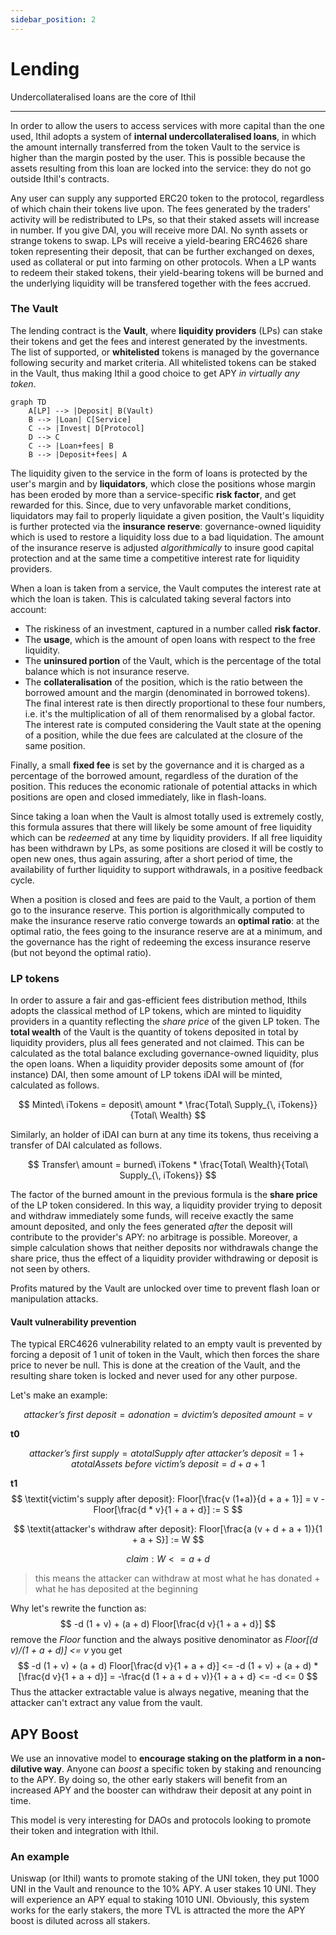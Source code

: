 ```yaml
---
sidebar_position: 2
---
```


# Lending
Undercollateralised loans are the core of Ithil

---

In order to allow the users to access services with more capital than the one used, Ithil adopts a system of **internal undercollateralised loans**, in which the amount internally transferred from the token Vault to the service is higher than the margin posted by the user. This is possible because the assets resulting from this loan are locked into the service: they do not go outside Ithil's contracts.


Any user can supply any supported ERC20 token to the protocol, regardless of which chain their tokens live upon. The fees generated by the traders' activity will be redistributed to LPs, so that their staked assets will increase in number. If you give DAI, you will receive more DAI. No synth assets or strange tokens to swap.
LPs will receive a yield-bearing ERC4626 share token representing their deposit, that can be further exchanged on dexes, used as collateral or put into farming on other protocols. When a LP wants to redeem their staked tokens, their yield-bearing tokens will be burned and the underlying liquidity will be transfered together with the fees accrued.

### The Vault

The lending contract is the **Vault**, where **liquidity providers** (LPs) can stake their tokens and get the fees and interest generated by the investments. The list of supported, or **whitelisted** tokens is managed by the governance following security and market criteria. All whitelisted tokens can be staked in the Vault, thus making Ithil a good choice to get APY *in virtually any token*.

```mermaid
graph TD
    A[LP] --> |Deposit| B(Vault)
    B --> |Loan| C[Service]
    C --> |Invest| D[Protocol]
    D --> C
    C --> |Loan+fees| B
    B --> |Deposit+fees| A
```

The liquidity given to the service in the form of loans is protected by the user's margin and by **liquidators**, which close the positions whose margin has been eroded by more than a service-specific **risk factor**, and get rewarded for this. Since, due to very unfavorable market conditions, liquidators may fail to properly liquidate a given position, the Vault's liquidity is further protected via the **insurance reserve**: governance-owned liquidity which is used to restore a liquidity loss due to a bad liquidation. The amount of the insurance reserve is adjusted *algorithmically* to insure good capital protection and at the same time a competitive interest rate for liquidity providers.

When a loan is taken from a service, the Vault computes the interest rate at which the loan is taken. This is calculated taking several factors into account:
- The riskiness of an investment, captured in a number called **risk factor**. 
- The **usage**, which is the amount of open loans with respect to the free liquidity.
- The **uninsured portion** of the Vault, which is the percentage of the total balance which is not insurance reserve.
- The **collateralisation** of the position, which is the ratio between the borrowed amount and the margin (denominated in borrowed tokens).
The final interest rate is then directly proportional to these four numbers, i.e. it's the multiplication of all of them renormalised by a global factor. The interest rate is computed considering the Vault state at the opening of a position, while the due fees are calculated at the closure of the same position.

Finally, a small **fixed fee** is set by the governance and it is charged as a percentage of the borrowed amount, regardless of the duration of the position. This reduces the economic rationale of potential attacks in which positions are open and closed immediately, like in flash-loans.

Since taking a loan when the Vault is almost totally used is extremely costly, this formula assures that there will likely be some amount of free liquidity which can be *redeemed* at any time by liquidity providers. If all free liquidity has been withdrawn by LPs, as some positions are closed it will be costly to open new ones, thus again assuring, after a short period of time, the availability of further liquidity to support withdrawals, in a positive feedback cycle.

When a position is closed and fees are paid to the Vault, a portion of them go to the insurance reserve. This portion is algorithmically computed to make the insurance reserve ratio converge towards an **optimal ratio**: at the optimal ratio, the fees going to the insurance reserve are at a minimum, and the governance has the right of redeeming the excess insurance reserve (but not beyond the optimal ratio).

### LP tokens

In order to assure a fair and gas-efficient fees distribution method, Ithils adopts the classical method of LP tokens, which are minted to liquidity providers in a quantity reflecting the *share price* of the given LP token. The **total wealth** of the Vault is the quantity of tokens deposited in total by liquidity providers, plus all fees generated and not claimed. This can be calculated as the total balance excluding governance-owned liquidity, plus the open loans. When a liquidity provider deposits some amount of (for instance) DAI, then some amount of LP tokens iDAI will be minted, calculated as follows.

$$
Minted\ iTokens = deposit\ amount * \frac{Total\ Supply_{\, iTokens}}{Total\ Wealth}
$$

Similarly, an holder of iDAI can burn at any time its tokens, thus receiving a transfer of DAI calculated as follows.

$$
Transfer\ amount = burned\ iTokens * \frac{Total\ Wealth}{Total\ Supply_{\, iTokens}}
$$

The factor of the burned amount in the previous formula is the **share price** of the LP token considered.
In this way, a liquidity provider trying to deposit and withdraw immediately some funds, will receive exactly the same amount deposited, and only the fees generated *after* the deposit will contribute to the provider's APY: no arbitrage is possible. Moreover, a simple calculation shows that neither deposits nor withdrawals change the share price, thus the effect of a liquidity provider withdrawing or deposit is not seen by others.

Profits matured by the Vault are unlocked over time to prevent flash loan or manipulation attacks.

#### Vault vulnerability prevention
The typical ERC4626 vulnerability related to an empty vault is prevented by forcing a deposit of 1 unit of token in the Vault, which then forces the share price to never be null. This is done at the creation of the Vault, and the resulting share token is locked and never used for any other purpose.

Let's make an example:

$$
\textit{attacker's first deposit} = a
\textit{donation} = d
\textit{victim's deposited amount} = v
$$

**t0**

$$
\textit{attacker's first supply} = a
\textit{totalSupply after attacker's deposit} = 1 + a 
\textit{totalAssets before victim's deposit} = d + a + 1
$$

**t1**
$$
\textit{victim's supply after deposit}: Floor[\frac{v (1+a)}{d + a + 1}] = v - Floor[\frac{d * v}{1 + a + d}] := S
$$

$$
\textit{attacker's withdraw after deposit}: Floor[\frac{a (v + d + a + 1)}{1 + a + S}] := W
$$

$$
\textit{claim}: W <= a + d
$$

> this means the attacker can withdraw at most what he has donated + what he has deposited at the beginning

Why
let's rewrite the function as:
$$
-d (1 + v) + (a + d) Floor[\frac{d v}{1 + a + d}]
$$
remove the *Floor* function and the always positive denominator as *Floor[(d v)/(1 + a + d)] <= v*
you get
$$
-d (1 + v) + (a + d) Floor[\frac{d v}{1 + a + d}] <= -d (1 + v) + (a + d) * [\frac{d v}{1 + a + d}] = -\frac{d (1 + a + d + v)}{1 + a + d} <= -d <= 0
$$
Thus the attacker extractable value is always negative, meaning that the attacker can't extract any value from the vault.

## APY Boost
We use an innovative model to **encourage staking on the platform in a non-dilutive way**.
Anyone can *boost* a specific token by staking and renouncing to the APY. By doing so, the other early stakers will benefit from an increased APY and the booster can withdraw their deposit at any point in time.

This model is very interesting for DAOs and protocols looking to promote their token and integration with Ithil.

### An example
Uniswap (or Ithil) wants to promote staking of the UNI token, they put 1000 UNI in the Vault and renounce to the 10% APY. A user stakes 10 UNI. They will experience an APY equal to staking 1010 UNI. Obviously, this system works for the early stakers, the more TVL is attracted the more the APY boost is diluted across all stakers.
